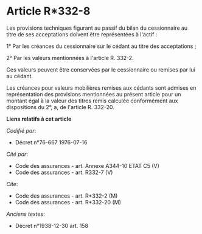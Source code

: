 # Article R*332-8

Les provisions techniques figurant au passif du bilan du cessionnaire au titre de ses acceptations doivent être représentées
à l'actif :

1° Par les créances du cessionnaire sur le cédant au titre des acceptations ;

2° Par les valeurs mentionnées à l'article R. 332-2.

Ces valeurs peuvent être conservées par le cessionnaire ou remises par lui au cédant.

Les créances pour valeurs mobilières remises aux cédants sont admises en représentation des provisions mentionnées au présent
article pour un montant égal à la valeur des titres remis calculée conformément aux dispositions du 2°, a, de l'article R.
332-20.

**Liens relatifs à cet article**

_Codifié par_:

  - Décret n°76-667 1976-07-16

_Cité par_:

  - Code des assurances - art. Annexe A344-10 ETAT C5 (V)
  - Code des assurances - art. R332-7 (V)

_Cite_:

  - Code des assurances - art. R*332-2 (M)
  - Code des assurances - art. R*332-20 (M)

_Anciens textes_:

  - Décret n°1938-12-30 art. 158
